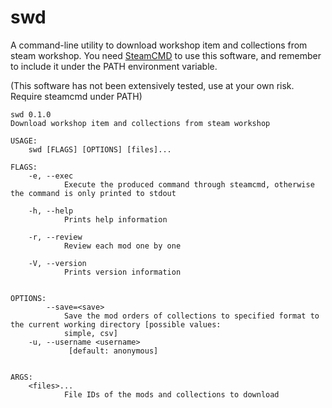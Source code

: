 # swd
A command-line utility to download workshop item and collections from steam workshop. You need [SteamCMD](https://developer.valvesoftware.com/wiki/SteamCMD#Downloading_SteamCMD) to use this software, and remember to include it under the PATH environment variable.

(This software has not been extensively tested, use at your own risk. Require steamcmd under PATH)

```
swd 0.1.0
Download workshop item and collections from steam workshop

USAGE:
    swd [FLAGS] [OPTIONS] [files]...

FLAGS:
    -e, --exec
            Execute the produced command through steamcmd, otherwise the command is only printed to stdout

    -h, --help
            Prints help information

    -r, --review
            Review each mod one by one

    -V, --version
            Prints version information


OPTIONS:
        --save=<save>
            Save the mod orders of collections to specified format to the current working directory [possible values:
            simple, csv]
    -u, --username <username>
             [default: anonymous]


ARGS:
    <files>...
            File IDs of the mods and collections to download
```

